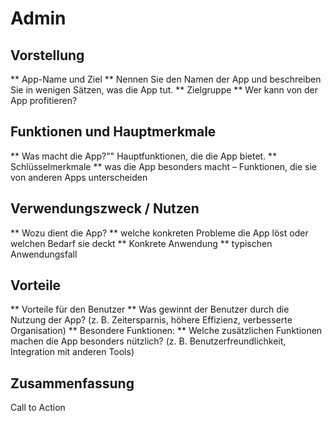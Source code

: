 <!-- source/Admin.md -->
# Admin

## Vorstellung
** App-Name und Ziel **
Nennen Sie den Namen der App und beschreiben Sie in wenigen Sätzen, was die App tut.
** Zielgruppe **
Wer kann von der App profitieren?

## Funktionen und Hauptmerkmale
** Was macht die App?""
Hauptfunktionen, die die App bietet.
** Schlüsselmerkmale **
was die App besonders macht – Funktionen, die sie von anderen Apps unterscheiden

## Verwendungszweck / Nutzen
** Wozu dient die App? **
welche konkreten Probleme die App löst oder welchen Bedarf sie deckt
** Konkrete Anwendung **
typischen Anwendungsfall

## Vorteile
** Vorteile für den Benutzer **
Was gewinnt der Benutzer durch die Nutzung der App? (z. B. Zeitersparnis, höhere Effizienz, verbesserte Organisation)
** Besondere Funktionen: **
Welche zusätzlichen Funktionen machen die App besonders nützlich? (z. B. Benutzerfreundlichkeit, Integration mit anderen Tools)

## Zusammenfassung
Call to Action
